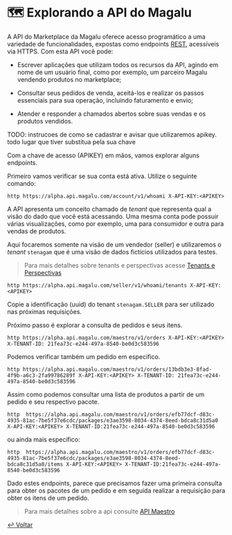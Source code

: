 # 🗺️ Explorando a API do Magalu

A API do Marketplace da Magalu oferece acesso programático a uma variedade de funcionalidades, expostas como endpoints [REST](https://becode.com.br/o-que-e-api-rest-e-restful/), acessíveis via HTTPS. Com esta API você pode:

* Escrever aplicações que utilizam todos os recursos da API, agindo em nome de um usuário final, como por exemplo, um parceiro Magalu vendendo produtos no marketplace;

* Consultar seus pedidos de venda, aceitá-los e realizar os passos essenciais para sua operação, incluindo faturamento e envio;

* Atender e responder a chamados abertos sobre suas vendas e os produtos vendidos.


TODO: instrucoes de como se cadastrar e avisar que utilizaremos apikey.
todo lugar que tiver <apikey> substitua pela sua chave

Com a chave de acesso (APIKEY) em mãos, vamos explorar alguns endpoints.

Primeiro vamos verificar se sua conta está ativa. Utilize o seguinte comando:

```
http https://alpha.api.magalu.com/account/v1/whoami X-API-KEY:<APIKEY>
```

A API apresenta um conceito chamado de _tenant_ que representa qual a visão do dado que você está acessando. Uma mesma conta pode possuir várias visualizações, como por exemplo, uma para consumidor e outra para vendas de produtos.

Aqui focaremos somente na visão de um vendedor (seller) e utilizaremos o _tenant_ `stenagam` que é uma visão de dados fictícios utilizados para testes.

> Para mais detalhes sobre tenants e perspectivas acesse [Tenants e Perspectivas](https://alpha.dev.magalu.com/guias/walkthrough#tenants-e-perspectivas)

```
http https://alpha.api.magalu.com/seller/v1/whoami/tenants X-API-KEY:<APIKEY>
```

Copie a identificação (uuid) do tenant `stenagam.SELLER` para ser utilizado nas próximas requisições.

Próximo passo é explorar a consulta de pedidos e seus itens.

```
http https://alpha.api.magalu.com/maestro/v1/orders X-API-KEY:<APIKEY> X-TENANT-ID: 21fea73c-e244-497a-8540-be0d3c583596
```

Podemos verificar também um pedido em específico.

```
http https://alpha.api.magalu.com/maestro/v1/orders/13bdb3e3-8fad-4f9b-a6c3-2fa99786289f X-API-KEY:<APIKEY> X-TENANT-ID: 21fea73c-e244-497a-8540-be0d3c583596
```

Assim como podemos consultar uma lista de produtos a partir de um pedido e seu respectivo pacote.

```
http  https://alpha.api.magalu.com/maestro/v1/orders/efb77dcf-d83c-4935-81ac-7be5f37e6cdc/packages/e3ae3598-8034-4374-8eed-bdca8c31d5a0 X-API-KEY:<APIKEY> X-TENANT-ID:21fea73c-e244-497a-8540-be0d3c583596
```

ou ainda mais específico:

```
http  https://alpha.api.magalu.com/maestro/v1/orders/efb77dcf-d83c-4935-81ac-7be5f37e6cdc/packages/e3ae3598-8034-4374-8eed-bdca8c31d5a0/items X-API-KEY:<APIKEY> X-TENANT-ID:21fea73c-e244-497a-8540-be0d3c583596
```

Dado estes endpoints, parece que precisamos fazer uma primeira consulta para obter os pacotes de um pedido e em seguida realizar a requisição para obter os itens de um pedido.

> Para mais detalhes sobre a api consulte [API Maestro](https://alpha.dev.magalu.com/apis/maestro)

[↩️ Voltar](externos.md#)
